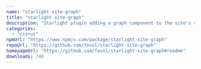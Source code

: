 ```yaml
---
name: "starlight-site-graph"
title: "starlight-site-graph"
description: "Starlight plugin adding a graph component to the site's right-sidebar"
categories:
  - "css+ui"
npmUrl: "https://www.npmjs.com/package/starlight-site-graph"
repoUrl: "https://github.com/fevol/starlight-site-graph"
homepageUrl: "https://github.com/fevol/starlight-site-graph#readme"
downloads: 740
---
```

